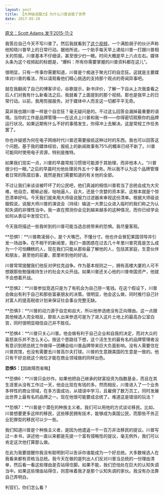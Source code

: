 ```yaml
---
layout: post
title: 【大师级说服力】为什么川普会毁了世界
date: 2017-05-28
---
```


 [原文：Scott Adams     发于2015-11-2][1]

我答应自己今天不写川普了。然后我就看到了[这个视频][2]，一个满脸胡子的伙计声称他知晓川普早上的日常行动。据他所说，一个助手每天早上递给川普一打跟川普相关的剪报。川普基本不仔细读，甚至很少扫一眼。时间大概是早上六点左右。媒体头条为这个视频起的标题是，“爆料：所有你需要掌握的川普资料都在这儿”。

很明显，只有一件事你需要知道，川普是个痴迷于聚光灯的自恋狂。这就是主要媒体对川普的看法，所以请观看他们精心挑选的支持那个观点的奇闻异事吧。

就在我翻阅了自己的博客评论，谷歌提示，新书评价，了解一下自从上次我查看之后人们对我有什么新看法之后，我就看了上面提到的那个视频。那也是我早上的日常行动。以前，我用剪报服务。对于媒体中人而言这一切都平平无奇。

莫非我也跟川普一样是个自恋狂？毫无疑问是的。不过这么回答会漏掉最重要的语境。当你的工作是品牌管理——在这点上川普和我一样——你得密切观察你的品牌运行状况。如果近期有什么不好的事情发生，你得冲上去解决。这是常规工作任务罢了。

你也许疑惑为何在电子网络时代川普还需要报纸这种过时的东西。我也可以回答这个问题。基于我的媒体经验，报纸上的新闻故事有75%的概率已经不新了。川普可能同时使用电子资源，特别是推特。

如果我们现实一点，川普的早晨常规习惯很可能源于其助理，而非他本人。“川普很少扫一眼。”之后的早晨时光他处理另外五十个事务。所以我不认为这个品牌管理者日常的陈腐旧事，竟然是我们需要知道的有关他的全部。

不过让我们来谈谈被吓坏了的公民吧，他们真诚的相信川普若当了总统会成为大灾难，他自恋，睚眦必报，咄咄逼人，自大，还是个贪婪的资本家。这根本就是个惊恐清单好吗。今天我们就来用大师级说服力过滤器来审视这份清单。根据大师级说服假说，说服大师川普的演说会（持续）输送一大票公众进入临时的我们称之为认知失调的非理性当中。我一直在预测你会见到越来越多的这种情况，而你已经学会如何从表征中发现它们。

今天我将描述一些我听到的川普可能当选总统带来的恐惧。我尽量客观。

**恐惧1：**川普欺凌弱小，是个大嘴巴，不懂分寸。他也许会冒犯某国领导并引发一场战争。在不相干的新闻里，我们一直困惑在过去几十年里川普究竟是怎么成为一个可怕糟糕的人，现在我们只能从那些最了解他的人，包括其家庭，生意伙伴和朋友，甚至他的前妻，那里听到他的好话。

川普常常提醒我们他反对伊拉克战争。作为基本规则之一，拥有高楼大厦的人可不想跟那些勉强维持生计的社会大众开战。如果川普还关心他的川普帝国资产，他就不会想着开战。

**恐惧2：**川普参加竞选只是为了有机会为自己捞一笔钱。在这个假设下，川普会做出有利于自己和那些富豪朋友的决策。很明显，他会这么做，同时推行自己针对富人的提高税收计划来保证社会事业完整无缺。

**恐惧3：**川普的动力源于自恋和自大，所以他参选绝没有正向理由。这一点跟其他候选人完全相反，那些人出来参选可是为了进入这片土地上的最高办公室白宫，同时很明显相信自己并不胜任。

**恐惧4：**川普只关心川普。他会做有利于自己企业和自我的决定，而对大众的喜怒哀乐并不怎么关心。按这个思路往下想，这个活生生的最有名的品牌管理者没有意识到把总统工作做得一团糟会给川普品牌带来巨大负面影响。没有人需要住在川普宾馆，也没有需要去川普高尔夫打球。川普的生意跟美国的生意是一致的。他只有干好总统这个岗位才能在商业领域做的同样出色。

**恐惧5：**【因故障而省略】

**恐惧6：**川普只会炒作。如果他把自己继承的财富投资为指数基金，而且在其生涯里从没有工作过一天，他会比现在有钱的多。然而相反，川普进入了一个业务多样性的商业领域，在多方面成功，从错误中学习，且雇佣了数万员工，同时发展出世界上最有名的品牌之一。现在他很可能要成总统了。难道这是错误的玩法？

**恐惧7：**川普是个潜在的种族主义者。我们可以用他的方式谈论移民。比如，川普想要更多这样的移民，这些移民拥有技术，能够成为美国公民，而那些不务正业犯罪型的移民可以少一些。

我们知道川普是个种族主义者，是因为他遣返一千一百万非法移民的提议。川普写过一本书，讲述他一直以来都是先提一个富有侵略性的提议，毫无例外，我们可以肯定这次他打算那么做。

在此为我要提醒你我没有聪明到可以告诉你谁能成为一个好总统。大多数候选人在我看来都有资格当总统。我今天在做的是列出人们反对川普当总统的一份理由清单，然后看一看这些理由是否站得住脚。如果不能，我们恐怕处在巨大的认知失调当中。如果这些理由站得住，则意味着我才是那个认知失调的家伙。我没有办法靠自己弄明白。

判官们，你们怎么看？



[1]: http://blog.dilbert.com/post/132408086396/why-donald-trump-will-ruin-the-world

[2]: http://www.businessinsider.com/donald-trump-morning-ritual-ego-boost-2015-11





